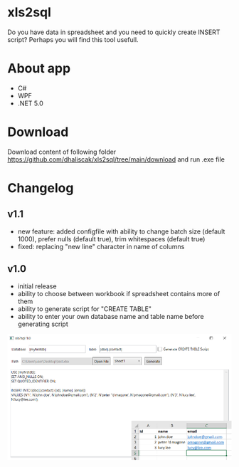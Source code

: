 # xls2sql
Do you have data in spreadsheet and you need to quickly create INSERT script? Perhaps you will find this tool usefull.

# About app
- C#
- WPF
- .NET 5.0

# Download
Download content of following folder https://github.com/dhaliscak/xls2sql/tree/main/download and run .exe file

# Changelog

## v1.1
- new feature: added configfile with ability to change batch size (default 1000), prefer nulls (default true), trim whitespaces (default true)
- fixed: replacing "new line" character in name of columns

## v1.0
- initial release
- ability to choose between workbook if spreadsheet contains more of them
- ability to generate script for "CREATE TABLE"
- ability to enter your own database name and table name before generating script

![Thumbnail](https://github.com/dhaliscak/xls2sql/blob/main/download/xls2sql.png)